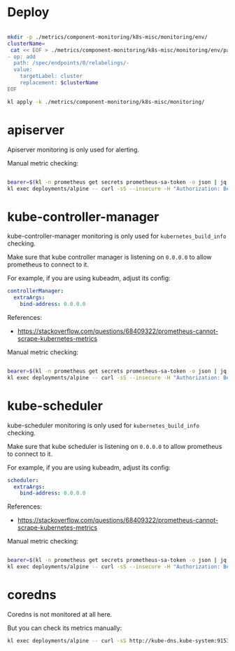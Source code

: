 
# Deploy

```bash

mkdir -p ./metrics/component-monitoring/k8s-misc/monitoring/env/
clusterName=
 cat << EOF > ./metrics/component-monitoring/k8s-misc/monitoring/env/patch-cluster-tag.yaml
- op: add
  path: /spec/endpoints/0/relabelings/-
  value:
    targetLabel: cluster
    replacement: $clusterName
EOF

kl apply -k ./metrics/component-monitoring/k8s-misc/monitoring/

```

# apiserver

Apiserver monitoring is only used for alerting.

Manual metric checking:

```bash

bearer=$(kl -n prometheus get secrets prometheus-sa-token -o json | jq -r '.data.token' | base64 -d)
kl exec deployments/alpine -- curl -sS --insecure -H "Authorization: Bearer $bearer" https://kubernetes.default:443/metrics > ./apiserver-metrics.log

```

# kube-controller-manager

kube-controller-manager monitoring is only used for `kubernetes_build_info` checking.

Make sure that kube controller manager is listening on `0.0.0.0` to allow prometheus to connect to it.

For example, if you are using kubeadm, adjust its config:

```yaml
controllerManager:
  extraArgs:
    bind-address: 0.0.0.0
```

References:
- https://stackoverflow.com/questions/68409322/prometheus-cannot-scrape-kubernetes-metrics

Manual metric checking:

```bash

bearer=$(kl -n prometheus get secrets prometheus-sa-token -o json | jq -r '.data.token' | base64 -d)
kl exec deployments/alpine -- curl -sS --insecure -H "Authorization: Bearer $bearer" https://kube-controller-manager.kube-system:10257/metrics > ./kube-controller-manager-metrics.log

```

# kube-scheduler

kube-scheduler monitoring is only used for `kubernetes_build_info` checking.

Make sure that kube scheduler is listening on `0.0.0.0` to allow prometheus to connect to it.

For example, if you are using kubeadm, adjust its config:

```yaml
scheduler:
  extraArgs:
    bind-address: 0.0.0.0
```

References:
- https://stackoverflow.com/questions/68409322/prometheus-cannot-scrape-kubernetes-metrics

Manual metric checking:

```bash

bearer=$(kl -n prometheus get secrets prometheus-sa-token -o json | jq -r '.data.token' | base64 -d)
kl exec deployments/alpine -- curl -sS --insecure -H "Authorization: Bearer $bearer" https://kube-scheduler.kube-system:10259/metrics > ./kube-scheduler-metrics.log

```

# coredns

Coredns is not monitored at all here.

But you can check its metrics manually:

```bash
kl exec deployments/alpine -- curl -sS http://kube-dns.kube-system:9153/metrics
```
